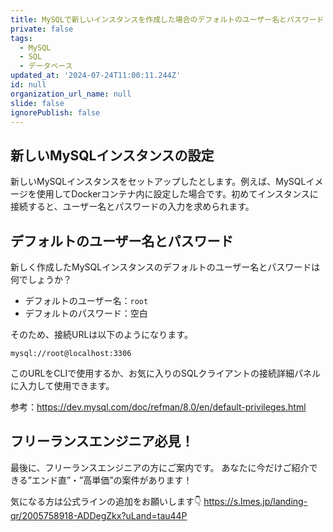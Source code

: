 ```yaml
---
title: MySQLで新しいインスタンスを作成した場合のデフォルトのユーザー名とパスワード
private: false
tags:
  - MySQL
  - SQL
  - データベース
updated_at: '2024-07-24T11:00:11.244Z'
id: null
organization_url_name: null
slide: false
ignorePublish: false
---
```


## 新しいMySQLインスタンスの設定

新しいMySQLインスタンスをセットアップしたとします。例えば、MySQLイメージを使用してDockerコンテナ内に設定した場合です。初めてインスタンスに接続すると、ユーザー名とパスワードの入力を求められます。

## デフォルトのユーザー名とパスワード

新しく作成したMySQLインスタンスのデフォルトのユーザー名とパスワードは何でしょうか？

- デフォルトのユーザー名：`root`
- デフォルトのパスワード：空白

そのため、接続URLは以下のようになります。

```plaintext
mysql://root@localhost:3306
```

このURLをCLIで使用するか、お気に入りのSQLクライアントの接続詳細パネルに入力して使用できます。

参考：https://dev.mysql.com/doc/refman/8.0/en/default-privileges.html

## フリーランスエンジニア必見！

最後に、フリーランスエンジニアの方にご案内です。
あなたに今だけご紹介できる”エンド直”・”高単価”の案件があります！

気になる方は公式ラインの追加をお願いします👇
https://s.lmes.jp/landing-qr/2005758918-ADDegZkx?uLand=tau44P
